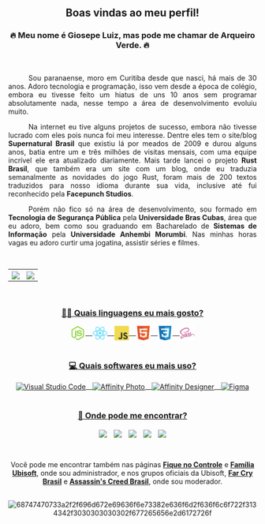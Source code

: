 ## <div align="center">Boas vindas ao meu perfil!</div>

### <div align="center">🔥 Meu nome é Giosepe Luiz, mas pode me chamar de Arqueiro Verde. 🔥</div>
<br />
<p align="justify">⠀⠀⠀⠀Sou paranaense, moro em Curitiba desde que nasci, há mais de 30 anos. Adoro tecnologia e programação, isso vem desde a época de colégio, embora eu tivesse feito um hiatus de uns 10 anos sem programar absolutamente nada, nesse tempo a área de desenvolvimento evoluiu muito.
</p>
<p align="justify">⠀⠀⠀⠀Na internet eu tive alguns projetos de sucesso, embora não tivesse lucrado com eles pois nunca foi meu interesse. Dentre eles tem o site/blog <b>Supernatural Brasil</b> que existiu lá por meados de 2009 e durou alguns anos, batia entre um e três milhões de visitas mensais, com uma equipe incrível ele era atualizado diariamente. Mais tarde lancei o projeto <b>Rust Brasil</b>, que também era um site com um blog, onde eu traduzia semanalmente as novidades do jogo Rust, foram mais de 200 textos traduzidos para nosso idioma durante sua vida, inclusive até fui reconhecido pela <b>Facepunch Studios</b>.
</p>
<p align="justify">⠀⠀⠀⠀Porém não fico só na área de desenvolvimento, sou formado em <b>Tecnologia de Segurança Pública</b> pela <b>Universidade Bras Cubas</b>, área que eu adoro, bem como sou graduando em Bacharelado de <b>Sistemas de Informação</b> pela <b>Universidade Anhembi Morumbi</b>. Nas minhas horas vagas eu adoro curtir uma jogatina, assistir séries e filmes.
</p>
<br />

<div>
  <a href="https://github.com/giosepeluiz">
 <table align="center">
  <row>
    <td>
     <img align="center" height=165 src="https://github-readme-stats.vercel.app/api?username=giosepeluiz&show_icons=true&locale=pt-br&bg_color=1D1E21&title_color=FFAE34&border_color=FFAE34&text_color=FFFFFF&icon_color=EB0000" />
    </td>
    <td>
     <img align="center" height=165 src="https://github-readme-stats.vercel.app/api/top-langs/?username=giosepeluiz&layout=compact&locale=pt-br&bg_color=1D1E21&border_color=FFAE34&title_color=FFAE34&text_color=FFFFFF&icon_color=EB0000" />
    </td>
  </row>
   </a>
</table>

<br />
  
  ### <div align="center">👨‍💻 Quais linguagens eu mais gosto?</div>
  
  <div style="display: inline_block">
   <div align="center">
    <img align="center" alt="NodeJS" height="30" src="https://raw.githubusercontent.com/devicons/devicon/master/icons/nodejs/nodejs-original.svg">⠀
    <img align="center" alt="ReactJS" height="30"src="https://raw.githubusercontent.com/devicons/devicon/master/icons/react/react-original.svg">⠀
    <img align="center" alt="JavaScript" height="30" src="https://raw.githubusercontent.com/devicons/devicon/master/icons/javascript/javascript-original.svg">⠀
    <img align="center" alt="HTML5" height="30" src="https://raw.githubusercontent.com/devicons/devicon/master/icons/html5/html5-original.svg">⠀
    <img align="center" alt="CSS3" height="30" src="https://raw.githubusercontent.com/devicons/devicon/master/icons/css3/css3-original.svg">⠀
    <img align="center" alt="SASS" height="30" src="https://raw.githubusercontent.com/devicons/devicon/master/icons/sass/sass-original.svg">
   </div>
  </div>
  <br />
  
   ### <div align="center">💻 Quais softwares eu mais uso?</div>
  
  <div style="display: inline_block">
   <div align="center">
    <img align="center" alt="Visual Studio Code" height="30" src="https://upload.wikimedia.org/wikipedia/commons/thumb/9/9a/Visual_Studio_Code_1.35_icon.svg/1024px-Visual_Studio_Code_1.35_icon.svg.png">⠀
    <img align="center" alt="Affinity Photo" height="30" src="https://images.squarespace-cdn.com/content/v1/57d128aad482e9cbbd02db5e/1578046235797-MCP6KPOLLF8NQNX07DW1/ke17ZwdGBToddI8pDm48kISUb3EsU-0MjSEihYgifUFZw-zPPgdn4jUwVcJE1ZvWEtT5uBSRWt4vQZAgTJucoTqqXjS3CfNDSuuf31e0tVEXiZB9OBSjUIbgh0g53R00w-JIArbwqKl5ni5feqAlPRur-lC0WofN0YB1wFg-ZW0/Affinity+Photo.png">⠀
    <img align="center" alt="Affinity Designer" height="30" src="https://images.squarespace-cdn.com/content/v1/57d128aad482e9cbbd02db5e/1578046235615-9XEWCKPYWGSQSDDDOLRW/ke17ZwdGBToddI8pDm48kISUb3EsU-0MjSEihYgifUFZw-zPPgdn4jUwVcJE1ZvWEtT5uBSRWt4vQZAgTJucoTqqXjS3CfNDSuuf31e0tVEXiZB9OBSjUIbgh0g53R00w-JIArbwqKl5ni5feqAlPRur-lC0WofN0YB1wFg-ZW0/Affinity+Designer.png">⠀
    <img align="center" alt="Figma" height="30" src="https://seeklogo.com/images/F/figma-logo-E4E21D3AEA-seeklogo.com.png">
   </div>
  </div>
  <br />
  
  ### <div align="center">🚩 Onde pode me encontrar?</div>
  
  <div style="display: inline_block">
   <div align="center">
    <a href="https://facebook.com/giosepeluiz" target="_blank"><img align="center" height="30" src="https://raw.githubusercontent.com/gauravghongde/social-icons/master/PNG/Color/Facebook.png" /></a>⠀
    <a href="https://www.linkedin.com/in/giosepeluiz/" target="_blank"><img align="center" height="30" src="[https://image.flaticon.com/icons/png/512/174/174857.png](https://raw.githubusercontent.com/gauravghongde/social-icons/master/PNG/Color/LinkedIN.png)" /></a>⠀
    <a href="https://www.reddit.com/u/giosepeluiz" target="_blank"><img align="center" height="30" src="https://raw.githubusercontent.com/gauravghongde/social-icons/master/PNG/Color/Reddit.png" /></a>⠀
     <a href="https://www.youtube.com/fiquenocontrolebr" target="_blank"><img align="center" height="30" src="https://raw.githubusercontent.com/gauravghongde/social-icons/master/PNG/Color/Youtube.png" /></a>⠀
     <a href="mailto:giosepe_luiz3@live.com" target="_blank"><img align="center" height="30" src="https://raw.githubusercontent.com/gauravghongde/social-icons/master/PNG/Color/Outlook.png" /></a>
   </div>
  </div>
<br />
  
##
  
  <p align="center">
    Você pode me encontrar também nas páginas <a href="https://www.facebook.com/fiquenocontrole" target="_blank"><b>Fique no Controle</b></a> e <a href="https://www.facebook.com/familiaubisoft" target="_blank"><b>Família Ubisoft</b></a>, onde sou administrador, e nos grupos oficiais da Ubisoft, <a href="https://www.facebook.com/groups/farcrybrasil" target="_blank"><b>Far Cry Brasil</b></a> e <a href="https://www.facebook.com/groups/343130509179049" target="_blank"><b>Assassin's Creed Brasil</b></a>, onde sou moderador.
    </p>
  
##

<p align="center"><img height="40" width="40" src="https://i.ibb.co/4jmWb8B/68747470733a2f2f696d672e69636f6e73382e636f6d2f636f6c6f722f3134342f3030303030302f677265656e2d6172726f.png" alt="68747470733a2f2f696d672e69636f6e73382e636f6d2f636f6c6f722f3134342f3030303030302f677265656e2d6172726f"/></p>
